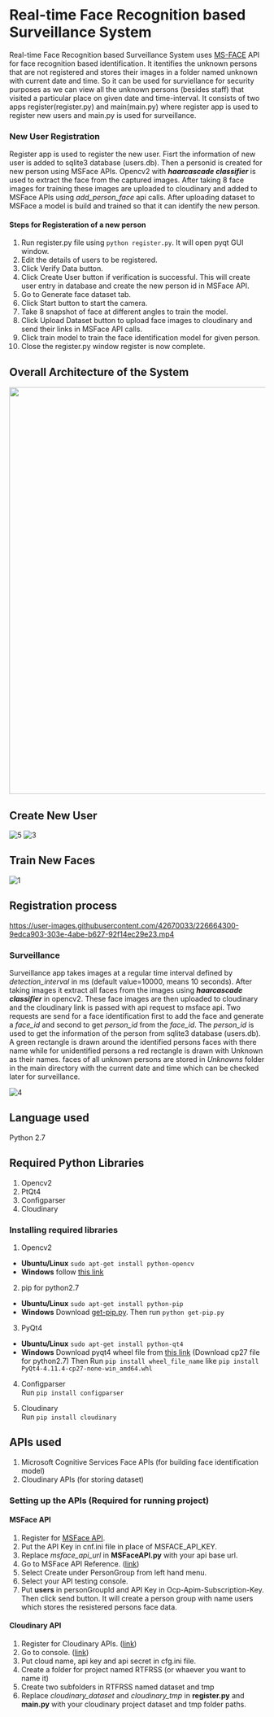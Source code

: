 # Real-time Face Recognition based Surveillance System

Real-time Face Recognition based Surveillance System uses [MS-FACE](https://azure.microsoft.com/en-in/services/cognitive-services/face/) API for face recognition based identification. It itentifies the unknown persons that are not registered and stores their images in a folder named unknown with current date and time. So it can be used for surviellance for security purposes as we can view all the unknown persons (besides staff) that visited a particular place on given date and time-interval. It consists of two apps register(register.py) and main(main.py) where register app is used to register new users and main.py is used for surveillance.  

### New User Registration
Register app is used to register the new user. Fisrt the information of new user is added to sqlite3 database (users.db). Then a personid is created for new person using MSFace APIs. Opencv2 with ***haarcascade classifier*** is used to extract the face from the captured images. After taking 8 face images for training these images are uploaded to cloudinary and added to MSFace APIs using *add_person_face* api calls. After uploading dataset to MSFace a model is build and trained so that it can identify the new person.

#### Steps for Registeration of a new person
1. Run register.py file using ```python register.py```. It will open pyqt GUI window.
2. Edit the details of users to be registered.
3. Click Verify Data button.
4. Click Create User button if verification is successful. This will create user entry in database and create the new person id in MSFace API.
5. Go to Generate face dataset tab.
6. Click Start button to start the camera.
7. Take 8 snapshot of face at different angles to train the model.
8. Click Upload Dataset button to upload face images to cloudinary and send their links in MSFace API calls.
9. Click train model to train the face identification model for given person.
10. Close the register.py window register is now complete.

## Overall Architecture of the System
<img src="https://user-images.githubusercontent.com/42670033/226665941-3d26156d-4be1-425b-9718-0a3aa0599599.png" width="600" height="800">

## Create New User
![5](https://user-images.githubusercontent.com/42670033/226666210-c1e93285-9c20-4f1f-b13c-3a91c3dfc23b.png)
![3](https://user-images.githubusercontent.com/42670033/226666236-efc44d65-366f-4782-8eb7-5aee38d9907f.png)

## Train New Faces
![1](https://user-images.githubusercontent.com/42670033/226666298-de51a000-4a49-4b4c-b398-75172a443dc8.png)

## Registration process
https://user-images.githubusercontent.com/42670033/226664300-9edca903-303e-4abe-b627-92f14ec29e23.mp4

### Surveillance
Surveillance app takes images at a regular time interval defined by *detection_interval* in ms (default value=10000, means 10 seconds). After taking images it extract all faces from the images using ***haarcascade classifier***  in opencv2. These face images are then uploaded to cloudinary and the cloudinary link is passed with api request to msface api. Two requests are send for a face identification first to add the face and generate a *face_id* and second to get *person_id* from the *face_id*. The *person_id* is used to get the information of the person from sqlite3 database (users.db). A green rectangle is drawn around the identified persons faces with there name while for unidentified persons a red rectangle is drawn with Unknown as their names. faces of all unknown persons are stored in *Unknowns* folder in the main directory with the current date and time which can be checked later for surveillance.

![4](https://user-images.githubusercontent.com/42670033/226666367-7356356b-ef5a-4b01-991f-6e23234930a8.png)

## Language used

 Python 2.7

## Required Python Libraries
 1. Opencv2
 2. PtQt4
 4. Configparser
 5. Cloudinary
 
 ### Installing required libraries
 1. Opencv2
  * **Ubuntu/Linux** ```sudo apt-get install python-opencv```
  * **Windows** follow [this link](http://opencvpython.blogspot.in/2012/05/install-opencv-in-windows-for-python.html)
    
 2. pip for python2.7
  * **Ubuntu/Linux** ```sudo apt-get install python-pip```
  * **Windows** Download [get-pip.py](https://bootstrap.pypa.io/get-pip.py). Then run ```python get-pip.py```
 
 3. PyQt4
  * **Ubuntu/Linux** ```sudo apt-get install python-qt4``` 
  * **Windows**  Download pyqt4 wheel file from [this link](https://www.lfd.uci.edu/~gohlke/pythonlibs/#pyqt4) (Download cp27 file for python2.7) Then Run ```pip install wheel_file_name``` like ```pip install PyQt4-4.11.4-cp27-none-win_amd64.whl```
        
 4. Configparser <br/>
  Run ```pip install configparser```
    
 5. Cloudinary <br/>
  Run ```pip install cloudinary```
  
## APIs used
 1. Microsoft Cognitive Services Face APIs (for building face identification model)
 2. Cloudinary APIs (for storing dataset)
 
### Setting up the APIs (Required for running project)
#### MSFace API
 1. Register for [MSFace API](https://azure.microsoft.com/en-in/services/cognitive-services/face/).
 2. Put the API Key in cnf.ini file in place of MSFACE_API_KEY.
 3. Replace *msface_api_url* in **MSFaceAPI.py** with your api base url.
 4. Go to MSFace API Reference. ([link](https://westus.dev.cognitive.microsoft.com/docs/services/563879b61984550e40cbbe8d/operations/563879b61984550f30395236))
 5. Select Create under PersonGroup from left hand menu.
 6. Select your API testing console.
 7. Put **users** in personGroupId and API Key in Ocp-Apim-Subscription-Key. Then click send button. It will create a person group with name users which stores the resistered persons face data.
 
#### Cloudinary API
 1. Register for Cloudinary APIs. ([link](https://cloudinary.com/users/register/free))
 2. Go to console. ([link](https://cloudinary.com/console))
 3. Put cloud name, api key and api secret in cfg.ini file.
 4. Create a folder for project named RTFRSS (or whaever you want to name it)
 5. Create two subfolders in RTFRSS named dataset and tmp
 6. Replace *cloudinary_dataset* and *cloudinary_tmp* in **register.py** and **main.py** with your cloudinary project dataset and tmp folder paths.
 
